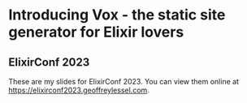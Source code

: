 # Introducing Vox - the static site generator for Elixir lovers

## ElixirConf 2023

These are my slides for ElixirConf 2023.
You can view them online at https://elixirconf2023.geoffreylessel.com.
